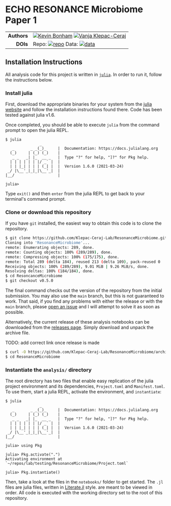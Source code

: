 # ECHO RESONANCE Microbiome Paper 1

| | |
|------------:|:----------|
| **Authors** | [![Kevin Bonham][kevin-badge]][kevin-url] [![Vanja Klepac-Ceraj][vanja-badge]][vanja-url] |
| **DOIs**    | Repo: [![repo][repo-badge]][repo-url] Data: [![data][data-badge]][data-url] |

[kevin-badge]: https://img.shields.io/badge/Author-Kevin%20Bonham%2C%20PhD-blueviolet
[kevin-url]: http://kevinbonham.com
[vanja-badge]: https://img.shields.io/badge/Author-Vanja%20Klepec--Ceraj%2C%20PhD-blueviolet
[vanja-url]: https://www.vkclab.com/
[vanja-badge]: https://img.shields.io/badge/Author-Vanja%20Klepec--Ceraj%2C%20PhD-blueviolet
[vanja-url]: https://www.vkclab.com/
[repo-badge]: https://zenodo.org/badge/222533623.svg
[repo-url]: https://zenodo.org/badge/latestdoi/222533623
[data-badge]: https://zenodo.org/badge/DOI/10.5281/zenodo.3633793.svg
[data-url]: https://doi.org/10.5281/zenodo.3633793

## Installation Instructions

All analysis code for this project is written in [`julia`][1].
In order to run it, follow the instructions below.

### Install julia

First, download the appropriate binaries for your system
from the [julia website][2]
and follow the installation instructions found there.
Code has been tested against julia v1.6.

Once completed,
you should be able to execute `julia` from the command prompt
to open the julia REPL.

```raw
$ julia
               _
   _       _ _(_)_     |  Documentation: https://docs.julialang.org
  (_)     | (_) (_)    |
   _ _   _| |_  __ _   |  Type "?" for help, "]?" for Pkg help.
  | | | | | | |/ _` |  |
  | | |_| | | | (_| |  |  Version 1.6.0 (2021-03-24)
 _/ |\__'_|_|_|\__'_|  |
|__/                   |

julia>
```

Type `exit()` and then `enter` from the julia REPL
to get back to your terminal's command prompt.

### Clone or download this repository

If you have `git` installed,
the easiest way to obtain this code is to clone the repository.

```sh
$ git clone https://github.com/Klepac-Ceraj-Lab/ResonanceMicrobiome.git
Cloning into 'ResonanceMicrobiome'...
remote: Enumerating objects: 289, done.
remote: Counting objects: 100% (289/289), done.
remote: Compressing objects: 100% (175/175), done.
remote: Total 289 (delta 184), reused 213 (delta 109), pack-reused 0
Receiving objects: 100% (289/289), 9.01 MiB | 9.26 MiB/s, done.
Resolving deltas: 100% (184/184), done.
$ cd ResoncanceMicrobiome
$ git checkout v0.5.0
```

The final command checks out the version of the repository
from the initial submission.
You may also use the `main` branch,
but this is not guaranteed to work.
That said, if you find any problems with either the release
or with the `main` branch,
please [open an issue][3] and I will attempt to solve it as soon as possible.

Alternatively, the current release of these analysis notebooks
can be downloaded from the [releases page][4].
Simply download and unpack the archive file.

TODO: add correct link once release is made

```sh
$ curl -O https://github.com/Klepac-Ceraj-Lab/ResonanceMicrobiome/archive/refs/tags/v0.5.0.tar.gz
$ cd ResonanceMicrobiome
```

### Instantiate the `analysis/` directory

The root directory has two files that enable easy replication
of the julia project environment and its dependencies,
`Project.toml` and `Manifest.toml`.
To use them, start a julia REPL,
activate the environment, and `instantiate`:

```raw
$ julia
               _
   _       _ _(_)_     |  Documentation: https://docs.julialang.org
  (_)     | (_) (_)    |
   _ _   _| |_  __ _   |  Type "?" for help, "]?" for Pkg help.
  | | | | | | |/ _` |  |
  | | |_| | | | (_| |  |  Version 1.6.0 (2021-03-24)
 _/ |\__'_|_|_|\__'_|  |
|__/                   |

julia> using Pkg

julia> Pkg.activate(".")
Activating environment at `~/repos/lab/testing/ResonanceMicrobiome/Project.toml`

julia> Pkg.instantiate()
```

Then, take a look at the files in the `notebooks/` folder
to get started.
The `.jl` files are julia files, written in [Literate.jl][5] style.
are meant to be viewed in order.
All code is executed with the working directory set
to the root of this repository.

[1]: http://julialang.org
[2]: https://julialang.org/downloads/
[3]: https://github.com/Klepac-Ceraj-Lab/resonance_paper1/issues
[4]: https://github.com/Klepac-Ceraj-Lab/resonance_paper1/releases
[5]: https://fredrikekre.github.io/Literate.jl/stable/
